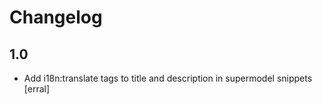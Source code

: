 # Changelog

## 1.0

- Add i18n:translate tags to title and description in supermodel snippets
  [erral]